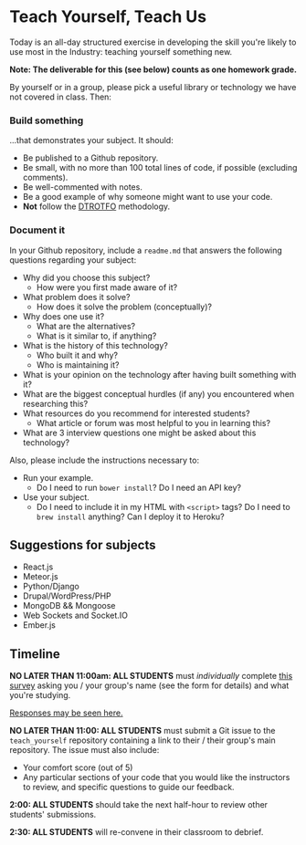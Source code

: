 # Teach Yourself, Teach Us

Today is an all-day structured exercise in developing the skill you're likely to use most in the Industry: teaching yourself something new.

**Note: The deliverable for this (see below) counts as one homework grade.**

By yourself or in a group, please pick a useful library or technology we have not covered in class. Then:

### Build something

...that demonstrates your subject. It should:
- Be published to a Github repository.
- Be small, with no more than 100 total lines of code, if possible (excluding comments).
- Be well-commented with notes.
- Be a good example of why someone might want to use your code.
- **Not** follow the [DTROTFO](https://i.imgur.com/RadSf.jpg) methodology.

### Document it

In your Github repository, include a `readme.md` that answers the following questions regarding your subject:

- Why did you choose this subject?
  - How were you first made aware of it?
- What problem does it solve?
  - How does it solve the problem (conceptually)?
- Why does one use it?
  - What are the alternatives?
  - What is it similar to, if anything?
- What is the history of this technology?
  - Who built it and why?
  - Who is maintaining it?
- What is your opinion on the technology after having built something with it?
- What are the biggest conceptual hurdles (if any) you encountered when researching this?
- What resources do you recommend for interested students?
  - What article or forum was most helpful to you in learning this?
- What are 3 interview questions one might be asked about this technology?

Also, please include the instructions necessary to:

- Run your example.
  - Do I need to run `bower install`? Do I need an API key?
- Use your subject.
  - Do I need to include it in my HTML with `<script>` tags? Do I need to `brew install` anything? Can I deploy it to Heroku?

## Suggestions for subjects
- React.js
- Meteor.js
- Python/Django
- Drupal/WordPress/PHP
- MongoDB && Mongoose
- Web Sockets and Socket.IO
- Ember.js

## Timeline

**NO LATER THAN 11:00am: ALL STUDENTS** must *individually* complete [this survey](https://docs.google.com/a/generalassemb.ly/forms/d/1ubxuWbnwwUDAmu3HwpdlbmjCkCkIO1tSrnWtLvSfZYY/viewform?usp=send_form) asking you / your group's name (see the form for details) and what you're studying.

[Responses may be seen here.](https://docs.google.com/spreadsheets/d/1EoHMEHwg_9-dxg9AZ6oYf21f187VHEKrBRf5CQq0TXU/pubhtml)

**NO LATER THAN 11:00: ALL STUDENTS** must submit a Git issue to the `teach_yourself` repository containing a link to their / their group's main repository. The issue must also include:

- Your comfort score (out of 5)
- Any particular sections of your code that you would like the instructors to review, and specific questions to guide our feedback.

**2:00: ALL STUDENTS** should take the next half-hour to review other students' submissions.

**2:30: ALL STUDENTS** will re-convene in their classroom to debrief.
